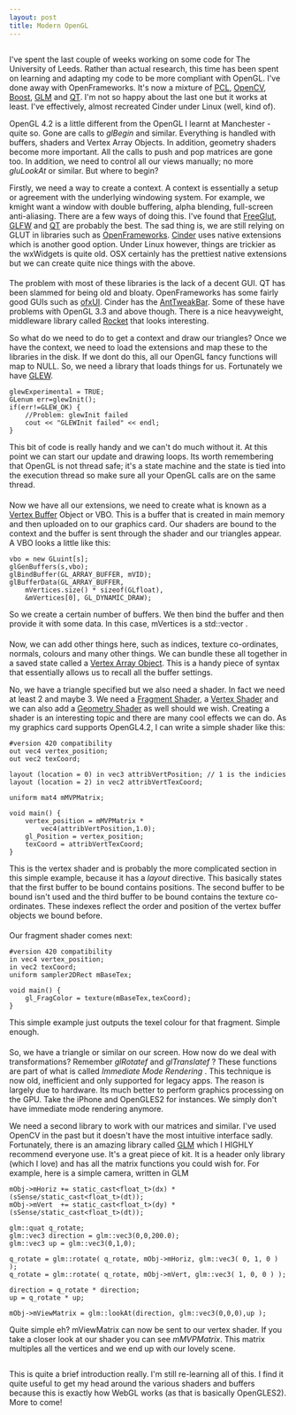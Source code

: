 ```yaml
---
layout: post
title: Modern OpenGL
---
```


##
I've spent the last couple of weeks working on some code for The University of Leeds. Rather than actual research, this time has been spent on learning and adapting my code to be more compliant with OpenGL. I've done away with OpenFrameworks. It's now a mixture of [PCL](http://pointclouds.org/), [OpenCV](opencv.willowgarage.com), [Boost](http://www.boost.org/), [GLM](http://glm.g-truc.net/) and [QT](http://qt.nokia.com/products/). I'm not so happy about the last one but it works at least. I've effectively, almost recreated Cinder under Linux (well, kind of).

OpenGL 4.2 is a little different from the OpenGL I learnt at Manchester - quite so. Gone are calls to *glBegin* and similar. Everything is handled with buffers, shaders and Vertex Array Objects. In addition, geometry shaders become more important. All the calls to push and pop matrices are gone too. In addition, we need to control all our views manually; no more *gluLookAt* or similar. But where to begin?

Firstly, we need a way to create a context. A context is essentially a setup or agreement with the underlying windowing system. For example, we kmight want a window with double buffering, alpha blending, full-screen anti-aliasing. There are a few ways of doing this. I've found that [FreeGlut](http://freeglut.sourceforge.net/), [GLFW](http://www.glfw.org/) and [QT](http://qt.nokia.com/products/) are probably the best. The sad thing is, we are still relying on GLUT in libraries such as [OpenFrameworks](http://www.openframeworks.cc/). [Cinder](http://libcinder.org/) uses native extensions which is another good option. Under Linux however, things are trickier as the wxWidgets is quite old. OSX certainly has the prettiest native extensions but we can create quite nice things with the above. 

####
The problem with most of these libraries is the lack of a decent GUI. QT has been slammed for being old and bloaty. OpenFrameworks has some fairly good GUIs such as [ofxUI](https://github.com/rezaali/ofxUI). Cinder has the [AntTweakBar](http://www.antisphere.com/Wiki/tools:anttweakbar). Some of these have problems with OpenGL 3.3 and above though. There is a nice heavyweight, middleware library called [Rocket](http://librocket.com/) that looks interesting.

So what do we need to do to get a context and draw our triangles? Once we have the context, we need to load the extensions and map these to the libraries in the disk. If we dont do this, all our OpenGL fancy functions will map to NULL. So, we need a library that loads things for us. Fortunately we have [GLEW](http://glew.sourceforge.net/).

    glewExperimental = TRUE;
    GLenum err=glewInit();
    if(err!=GLEW_OK) {
        //Problem: glewInit failed
        cout << "GLEWInit failed" << endl;
    }

This bit of code is really handy and we can't do much without it. At this point we can start our update and drawing loops. Its worth remembering that OpenGL is not thread safe; it's a state machine and the state is tied into the execution thread so make sure all your OpenGL calls are on the same thread.

####
Now we have all our extensions, we need to create what is known as a [Vertex Buffer](http://en.wikipedia.org/wiki/Vertex_Buffer_Object) Object or VBO. This is a buffer that is created in main memory and then uploaded on to our graphics card. Our shaders are bound to the context and the buffer is sent through the shader and our triangles appear. A VBO looks a little like this:

    vbo = new GLuint[s];
    glGenBuffers(s,vbo);
    glBindBuffer(GL_ARRAY_BUFFER, mVID);
    glBufferData(GL_ARRAY_BUFFER,
        mVertices.size() * sizeof(GLfloat), 
        &mVertices[0], GL_DYNAMIC_DRAW);

So we create a certain number of buffers. We then bind the buffer and then provide it with some data. In this case, mVertices is a std::vector<float> .

####
Now, we can add other things here, such as indices, texture co-ordinates, normals, colours and many other things. We can bundle these all together in a saved state called a [Vertex Array Object](http://www.opengl.org/wiki/Vertex_Array_Object). This is a handy piece of syntax that essentially allows us to recall all the buffer settings. 

No, we have a triangle specified but we also need a shader. In fact we need at least 2 and maybe 3. We need a [Fragment Shader](http://en.wikipedia.org/wiki/Shader#Pixel_shaders), a [Vertex Shader](http://en.wikipedia.org/wiki/Shader#Vertex_shaders) and we can also add a [Geometry Shader](http://en.wikipedia.org/wiki/Shader#Geometry_shaders) as well should we wish. Creating a shader is an interesting topic and there are many cool effects we can do. As my graphics card supports OpenGL4.2, I can write a simple shader like this:

    #version 420 compatibility
    out vec4 vertex_position;
    out vec2 texCoord;
    
    layout (location = 0) in vec3 attribVertPosition; // 1 is the indicies
    layout (location = 2) in vec2 attribVertTexCoord;
    
    uniform mat4 mMVPMatrix;
    
    void main() {            
        vertex_position = mMVPMatrix *
            vec4(attribVertPosition,1.0);
        gl_Position = vertex_position;
        texCoord = attribVertTexCoord;
    } 


This is the vertex shader and is probably the more complicated section in this simple example, because it has a *layout* directive. This basically states that the first buffer to be bound contains positions. The second buffer to be bound isn't used and the third buffer to be bound contains the texture co-ordinates. These indexes reflect the order and position of the vertex buffer objects we bound before.

####
Our fragment shader comes next:

    #version 420 compatibility
    in vec4 vertex_position;
    in vec2 texCoord;
    uniform sampler2DRect mBaseTex;
    
    void main() {
	    gl_FragColor = texture(mBaseTex,texCoord);
    }

This simple example just outputs the texel colour for that fragment. Simple enough.

####
So, we have a triangle or similar on our screen. How now do we deal with transformations? Remember *glRotatef* and *glTranslatef* ? These functions are part of what is called *Immediate Mode Rendering* . This technique is now old, inefficient and only supported for legacy apps. The reason is largely due to hardware. Its much better to perform graphics processing on the GPU. Take the iPhone and OpenGLES2 for instances. We simply don't have immediate mode rendering anymore. 

We need a second library to work with our matrices and similar. I've used OpenCV in the past but it doesn't have the most intuitive interface sadly. Fortunately, there is an amazing library called [GLM](http://glm.g-truc.net/) which I HIGHLY recommend everyone use. It's a great piece of kit. It is a header only library (which I love) and has all the matrix functions you could wish for. For example, here is a simple camera, written in GLM

    mObj->mHoriz += static_cast<float_t>(dx) * (sSense/static_cast<float_t>(dt));
    mObj->mVert  += static_cast<float_t>(dy) * (sSense/static_cast<float_t>(dt));

    glm::quat q_rotate;
    glm::vec3 direction = glm::vec3(0,0,200.0);
    glm::vec3 up = glm::vec3(0,1,0);

    q_rotate = glm::rotate( q_rotate, mObj->mHoriz, glm::vec3( 0, 1, 0 ) );
    q_rotate = glm::rotate( q_rotate, mObj->mVert, glm::vec3( 1, 0, 0 ) );

    direction = q_rotate * direction;
    up = q_rotate * up;

    mObj->mViewMatrix = glm::lookAt(direction, glm::vec3(0,0,0),up );

Quite simple eh? mViewMatrix can now be sent to our vertex shader. If you take a closer look at our shader you can see *mMVPMatrix*. This matrix multiples all the vertices and we end up with our lovely scene.

##
This is quite a brief introduction really. I'm still re-learning all of this. I find it quite useful to get my head around the various shaders and buffers because this is exactly how WebGL works (as that is basically OpenGLES2). More to come!
